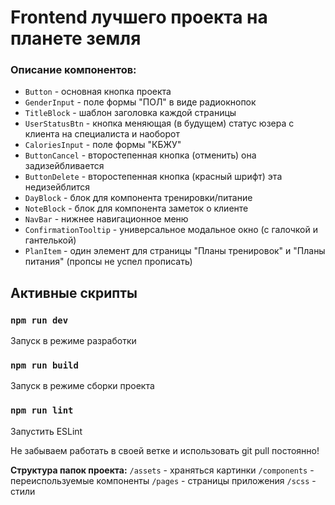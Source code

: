 # Frontend лучшего проекта на планете земля

### Описание компонентов:

- `Button` - основная кнопка проекта
- `GenderInput` - поле формы "ПОЛ" в виде радиокнопок
- `TitleBlock` - шаблон заголовка каждой страницы
- `UserStatusBtn` - кнопка меняющая (в будущем) статус юзера с клиента на специалиста и наоборот
- `CaloriesInput` - поле формы "КБЖУ"
- `ButtonCancel` - второстепенная кнопка (отменить) она задизейбливается
- `ButtonDelete` - второстепенная кнопка (красный шрифт) эта недизейблится
- `DayBlock` - блок для компонента тренировки/питание
- `NoteBlock` - блок для компонента заметок о клиенте
- `NavBar` - нижнее навигационное меню
- `ConfirmationTooltip` - универсальное модальное окно (с галочкой и гантелькой)
- `PlanItem` - один элемент для страницы "Планы тренировок" и "Планы питания" (пропсы не успел прописать)

## Активные скрипты

### `npm run dev`

Запуск в режиме разработки

### `npm run build`

Запуск в режиме сборки проекта

### `npm run lint`

Запустить ESLint

Не забываем работать в своей ветке и использовать git pull постоянно!

**Структура папок проекта:**
`/assets` - храняться картинки
`/components` - переиспользуемые компоненты
`/pages` - страницы приложения
`/scss` - стили 



